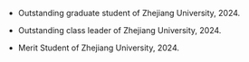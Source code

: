 - Outstanding graduate student of Zhejiang University, 2024.

- Outstanding class leader of Zhejiang University, 2024.

- Merit Student of Zhejiang University, 2024.